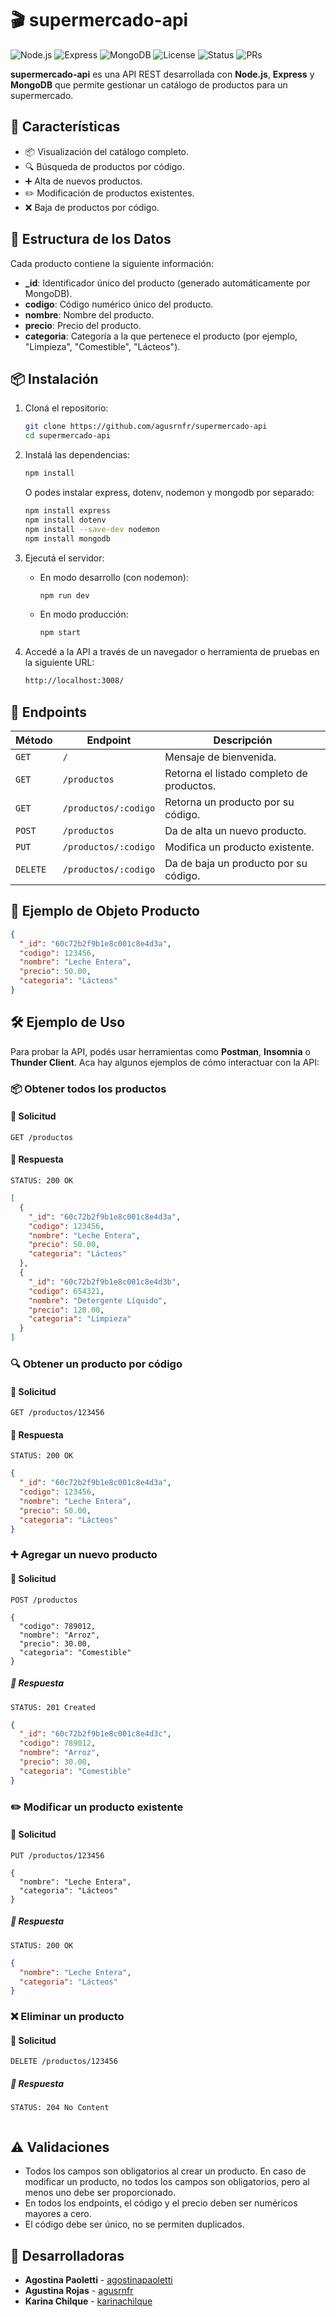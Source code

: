 # 🎬 supermercado-api

![Node.js](https://img.shields.io/badge/Node.js-22.x-green?logo=node.js) ![Express](https://img.shields.io/badge/Express.js-5.x-lightgrey?logo=express)
![MongoDB](https://img.shields.io/badge/MongoDB-8.x-green?logo=mongodb)
 ![License](https://img.shields.io/badge/license-MIT-blue.svg) ![Status](https://img.shields.io/badge/status-active-brightgreen) ![PRs](https://img.shields.io/badge/PRs-welcome-orange)


**supermercado-api** es una API REST desarrollada con **Node.js**, **Express** y  **MongoDB** que permite gestionar un catálogo de productos para un supermercado.

## 🚀 Características

- 📦 Visualización del catálogo completo.
- 🔍 Búsqueda de productos por código.
- ➕ Alta de nuevos productos.
- ✏️ Modificación de productos existentes.
- ❌ Baja de productos por código.

## 📖 Estructura de los Datos

Cada producto contiene la siguiente información:
- **_id**: Identificador único del producto (generado automáticamente por MongoDB).
- **codigo**: Código numérico único del producto.
- **nombre**: Nombre del producto.
- **precio**: Precio del producto.
- **categoria**: Categoría a la que pertenece el producto (por ejemplo, "Limpieza", "Comestible", "Lácteos").

## 📦 Instalación

1. Cloná el repositorio:
   ```bash
   git clone https://github.com/agusrnfr/supermercado-api
   cd supermercado-api
   ```
2. Instalá las dependencias:
    ```bash
    npm install
    ```
   O podes instalar express, dotenv, nodemon y mongodb por separado:
   
    ```bash
   npm install express
   npm install dotenv
   npm install --save-dev nodemon
   npm install mongodb
    ```
4. Ejecutá el servidor:
   * En modo desarrollo (con nodemon):
        ```bash
        npm run dev
        ```
   * En modo producción:
        ```bash
        npm start
        ```
5. Accedé a la API a través de un navegador o herramienta de pruebas en la siguiente URL:
   ```bash
   http://localhost:3008/
   ```

## 🔧 Endpoints

| Método   | Endpoint             | Descripción                                                                  |
| -------- | -------------------- | ---------------------------------------------------------------------------- |
| `GET`    | `/`                  | Mensaje de bienvenida.                                                       |
| `GET`    | `/productos`         | Retorna el listado completo de productos.                                    |
| `GET`    | `/productos/:codigo` | Retorna un producto por su código.                                           |
| `POST`   | `/productos`         | Da de alta un nuevo producto.                                                |
| `PUT`    | `/productos/:codigo` | Modifica un producto existente.                                              |
| `DELETE` | `/productos/:codigo` | Da de baja un producto por su código.                                        |

## 📂 Ejemplo de Objeto Producto

```json
{
  "_id": "60c72b2f9b1e8c001c8e4d3a",
  "codigo": 123456,
  "nombre": "Leche Entera",
  "precio": 50.00,
  "categoria": "Lácteos"
}
```

## 🛠️ Ejemplo de Uso
Para probar la API, podés usar herramientas como **Postman**, **Insomnia** o **Thunder Client**. Aca hay algunos ejemplos de cómo interactuar con la API:

### 📦 Obtener todos los productos

#### 📩 Solicitud
```http
GET /productos
```
#### 📝 Respuesta
```http
STATUS: 200 OK
```
```json
[
  {
    "_id": "60c72b2f9b1e8c001c8e4d3a",
    "codigo": 123456,
    "nombre": "Leche Entera",
    "precio": 50.00,
    "categoria": "Lácteos"
  },
  {
    "_id": "60c72b2f9b1e8c001c8e4d3b",
    "codigo": 654321,
    "nombre": "Detergente Líquido",
    "precio": 120.00,
    "categoria": "Limpieza"
  }
]
```
### 🔍 Obtener un producto por código

#### 📩 Solicitud
```http
GET /productos/123456
```
#### 📝 Respuesta
```http
STATUS: 200 OK
```
```json
{
  "_id": "60c72b2f9b1e8c001c8e4d3a",
  "codigo": 123456,
  "nombre": "Leche Entera",
  "precio": 50.00,
  "categoria": "Lácteos"
}
```

### ➕ Agregar un nuevo producto

#### 📩 Solicitud
```http
POST /productos

{
  "codigo": 789012,
  "nombre": "Arroz",
  "precio": 30.00,
  "categoria": "Comestible"
}
```
##### 📝 Respuesta
```http
STATUS: 201 Created
```
```json
{
  "_id": "60c72b2f9b1e8c001c8e4d3c",
  "codigo": 789012,
  "nombre": "Arroz",
  "precio": 30.00,
  "categoria": "Comestible"
}
```

### ✏️ Modificar un producto existente
#### 📩 Solicitud
```http
PUT /productos/123456

{
  "nombre": "Leche Entera",
  "categoria": "Lácteos"
}
```

##### 📝 Respuesta
```http
STATUS: 200 OK
```
```json
{
  "nombre": "Leche Entera",
  "categoria": "Lácteos"
}
```

### ❌ Eliminar un producto

#### 📩 Solicitud
```http
DELETE /productos/123456
```

##### 📝 Respuesta
```http
STATUS: 204 No Content
```
```json
```

## ⚠️ Validaciones
- Todos los campos son obligatorios al crear un producto. En caso de modificar un producto, no todos los campos son obligatorios, pero al menos uno debe ser proporcionado.
- En todos los endpoints, el código y el precio deben ser numéricos mayores a cero.
- El código debe ser único, no se permiten duplicados.

## 👥 Desarrolladoras

- **Agostina Paoletti** - [agostinapaoletti](https://github.com/Chinapaoletti) 
- **Agustina Rojas** - [agusrnfr](https://github.com/agusrnfr)
- **Karina Chilque** - [karinachilque]()

